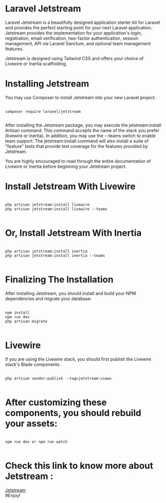 <h1>Laravel Jetstream</h1>
<p>Laravel Jetstream is a beautifully designed application starter kit for Laravel and provides the perfect starting point for your next Laravel application. Jetstream provides the implementation for your application's login, registration, email verification, two-factor authentication, session management, API via Laravel Sanctum, and optional team management features.</p>

<p>Jetstream is designed using Tailwind CSS and offers your choice of Livewire or Inertia scaffolding.</p>

<h1>Installing Jetstream</h1>
<p>You may use Composer to install Jetstream into your new Laravel project:</p>

<pre>
	<code>
composer require laravel/jetstream
	</code>
</pre>

<p>After installing the Jetstream package, you may execute the jetstream:install Artisan command. This command accepts the name of the stack you prefer (livewire or inertia). In addition, you may use the --teams switch to enable team support. The jetstream:install command will also install a suite of "feature" tests that provide test coverage for the features provided by Jetstream.</p>

<p>You are highly encouraged to read through the entire documentation of Livewire or Inertia before beginning your Jetstream project.</p>

<h1>Install Jetstream With Livewire</h1>
<pre>
	<code>
php artisan jetstream:install livewire
php artisan jetstream:install livewire --teams
	</code>
</pre>
<h1>Or, Install Jetstream With Inertia</h1>

<pre>
	<code>
php artisan jetstream:install inertia
php artisan jetstream:install inertia --teams
	</code>
</pre>

<h1>Finalizing The Installation</h1>
<p>After installing Jetstream, you should install and build your NPM dependencies and migrate your database:</p>
<pre>
	<code>
npm install
npm run dev
php artisan migrate
	</code>
</pre>

<h1>Livewire</h1>
<p>If you are using the Livewire stack, you should first publish the Livewire stack's Blade components:</p>
<pre>
	<code>
php artisan vendor:publish --tag=jetstream-views
	</code>
</pre>

<h1>After customizing these components, you should rebuild your assets:</h1>

<pre>
	<code>
npm run dev or npm run watch
	</code>
</pre>

<h1>Check this link to know more about Jetstream : </h1>
<a href="https://jetstream.laravel.com/2.x/installation.html">Jetstream</a> 
<br>
#Enjoy! 
